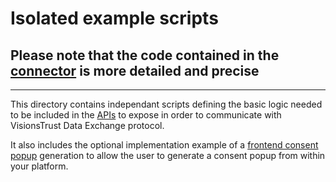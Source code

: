 # Isolated example scripts

## Please note that the code contained in the [connector](../src/) is more detailed and precise

---

This directory contains independant scripts defining the basic logic needed to be included in the [APIs](./Backend/) to expose in order to communicate with VisionsTrust Data Exchange protocol.

It also includes the optional implementation example of a [frontend consent popup](./Frontend/) generation to allow the user to generate a consent popup from within your platform.
